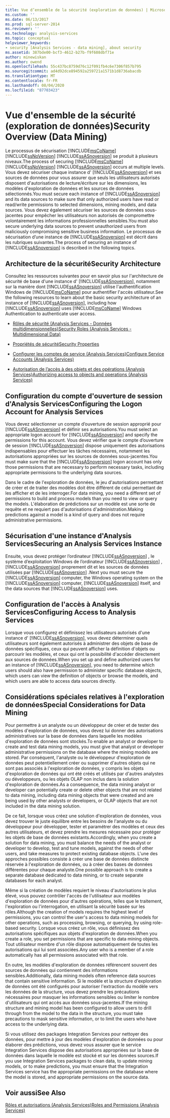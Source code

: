 ```yaml
---
title: Vue d’ensemble de la sécurité (exploration de données) | Microsoft Docs
ms.custom: ''
ms.date: 06/13/2017
ms.prod: sql-server-2014
ms.reviewer: ''
ms.technology: analysis-services
ms.topic: conceptual
helpviewer_keywords:
- security [Analysis Services - data mining], about security
ms.assetid: 387bde00-bcf3-4612-b27b-f9f608dbf71e
author: minewiskan
ms.author: owend
ms.openlocfilehash: 55c437bc8759d76c12f091fb4c6e7306f857b795
ms.sourcegitcommit: ad4d92dce894592a259721a1571b1d8736abacdb
ms.translationtype: MT
ms.contentlocale: fr-FR
ms.lasthandoff: 08/04/2020
ms.locfileid: "87703423"
---
```

# <a name="security-overview-data-mining"></a><span data-ttu-id="77808-102">Vue d'ensemble de la sécurité (exploration de données)</span><span class="sxs-lookup"><span data-stu-id="77808-102">Security Overview (Data Mining)</span></span>
  <span data-ttu-id="77808-103">Le processus de sécurisation [!INCLUDE[msCoName](../../includes/msconame-md.md)] [!INCLUDE[ssNoVersion](../../includes/ssnoversion-md.md)] [!INCLUDE[ssASnoversion](../../includes/ssasnoversion-md.md)] se produit à plusieurs niveaux.</span><span class="sxs-lookup"><span data-stu-id="77808-103">The process of securing [!INCLUDE[msCoName](../../includes/msconame-md.md)] [!INCLUDE[ssNoVersion](../../includes/ssnoversion-md.md)] [!INCLUDE[ssASnoversion](../../includes/ssasnoversion-md.md)] occurs at multiple levels.</span></span> <span data-ttu-id="77808-104">Vous devez sécuriser chaque instance d' [!INCLUDE[ssASnoversion](../../includes/ssasnoversion-md.md)] et ses sources de données pour vous assurer que seuls les utilisateurs autorisés disposent d'autorisations de lecture/écriture sur les dimensions, les modèles d'exploration de données et les sources de données sélectionnés.</span><span class="sxs-lookup"><span data-stu-id="77808-104">You must secure each instance of [!INCLUDE[ssASnoversion](../../includes/ssasnoversion-md.md)] and its data sources to make sure that only authorized users have read or read/write permissions to selected dimensions, mining models, and data sources.</span></span> <span data-ttu-id="77808-105">Vous devez également sécuriser les sources de données sous-jacentes pour empêcher les utilisateurs non autorisés de compromettre volontairement les informations professionnelles sensibles.</span><span class="sxs-lookup"><span data-stu-id="77808-105">You must also secure underlying data sources to prevent unauthorized users from maliciously compromising sensitive business information.</span></span> <span data-ttu-id="77808-106">Le processus de sécurisation d’une instance de [!INCLUDE[ssASnoversion](../../includes/ssasnoversion-md.md)] est décrit dans les rubriques suivantes.</span><span class="sxs-lookup"><span data-stu-id="77808-106">The process of securing an instance of [!INCLUDE[ssASnoversion](../../includes/ssasnoversion-md.md)] is described in the following topics.</span></span>  
  
##  <a name="security-architecture"></a><a name="bkmk_Architecture"></a><span data-ttu-id="77808-107">Architecture de la sécurité</span><span class="sxs-lookup"><span data-stu-id="77808-107">Security Architecture</span></span>  
 <span data-ttu-id="77808-108">Consultez les ressources suivantes pour en savoir plus sur l'architecture de sécurité de base d'une instance d' [!INCLUDE[ssASnoversion](../../includes/ssasnoversion-md.md)], notamment sur la manière dont [!INCLUDE[ssASnoversion](../../includes/ssasnoversion-md.md)] utilise l'authentification Windows de [!INCLUDE[msCoName](../../includes/msconame-md.md)] pour authentifier l'accès utilisateur.</span><span class="sxs-lookup"><span data-stu-id="77808-108">See the following resources to learn about the basic security architecture of an instance of [!INCLUDE[ssASnoversion](../../includes/ssasnoversion-md.md)], including how [!INCLUDE[ssASnoversion](../../includes/ssasnoversion-md.md)] uses [!INCLUDE[msCoName](../../includes/msconame-md.md)] Windows Authentication to authenticate user access.</span></span>  
  
-   [<span data-ttu-id="77808-109">Rôles de sécurité &#40;Analysis Services - Données multidimensionnelles&#41;</span><span class="sxs-lookup"><span data-stu-id="77808-109">Security Roles  &#40;Analysis Services - Multidimensional Data&#41;</span></span>](../multidimensional-models/olap-logical/security-roles-analysis-services-multidimensional-data.md)  
  
-   [<span data-ttu-id="77808-110">Propriétés de sécurité</span><span class="sxs-lookup"><span data-stu-id="77808-110">Security Properties</span></span>](../server-properties/security-properties.md)  
  
-   [<span data-ttu-id="77808-111">Configurer les comptes de service &#40;Analysis Services&#41;</span><span class="sxs-lookup"><span data-stu-id="77808-111">Configure Service Accounts &#40;Analysis Services&#41;</span></span>](../instances/configure-service-accounts-analysis-services.md)  
  
-   [<span data-ttu-id="77808-112">Autorisation de l’accès à des objets et des opérations &#40;Analysis Services&#41;</span><span class="sxs-lookup"><span data-stu-id="77808-112">Authorizing access to objects and operations &#40;Analysis Services&#41;</span></span>](../multidimensional-models/authorizing-access-to-objects-and-operations-analysis-services.md)  
  
##  <a name="configuring-the-logon-account-for-analysis-services"></a><a name="bkmk_Logon"></a> <span data-ttu-id="77808-113">Configuration du compte d'ouverture de session d'Analysis Services</span><span class="sxs-lookup"><span data-stu-id="77808-113">Configuring the Logon Account for Analysis Services</span></span>  
 <span data-ttu-id="77808-114">Vous devez sélectionner un compte d’ouverture de session approprié pour [!INCLUDE[ssASnoversion](../../includes/ssasnoversion-md.md)] et définir ses autorisations.</span><span class="sxs-lookup"><span data-stu-id="77808-114">You must select an appropriate logon account for [!INCLUDE[ssASnoversion](../../includes/ssasnoversion-md.md)] and specify the permissions for this account.</span></span> <span data-ttu-id="77808-115">Vous devez vérifier que le compte d’ouverture de session [!INCLUDE[ssASnoversion](../../includes/ssasnoversion-md.md)] dispose uniquement des autorisations indispensables pour effectuer les tâches nécessaires, notamment les autorisations appropriées sur les sources de données sous-jacentes.</span><span class="sxs-lookup"><span data-stu-id="77808-115">You must make sure that the [!INCLUDE[ssASnoversion](../../includes/ssasnoversion-md.md)] logon account has only those permissions that are necessary to perform necessary tasks, including appropriate permissions to the underlying data sources.</span></span>  
  
 <span data-ttu-id="77808-116">Dans le cadre de l'exploration de données, le jeu d'autorisations permettant de créer et de traiter des modèles doit être différent de celui permettant de les afficher et de les interroger.</span><span class="sxs-lookup"><span data-stu-id="77808-116">For data mining, you need a different set of permissions to build and process models than you need to view or query the models.</span></span> <span data-ttu-id="77808-117">L'élaboration de prédictions sur un modèle est une sorte de requête et ne requiert pas d'autorisations d'administration.</span><span class="sxs-lookup"><span data-stu-id="77808-117">Making predictions against a model is a kind of query and does not require administrative permissions.</span></span>  
  
##  <a name="securing-an-analysis-services-instance"></a><a name="bkmk_Instance"></a> <span data-ttu-id="77808-118">Sécurisation d'une instance d'Analysis Services</span><span class="sxs-lookup"><span data-stu-id="77808-118">Securing an Analysis Services Instance</span></span>  
 <span data-ttu-id="77808-119">Ensuite, vous devez protéger l’ordinateur [!INCLUDE[ssASnoversion](../../includes/ssasnoversion-md.md)] , le système d’exploitation Windows de l’ordinateur [!INCLUDE[ssASnoversion](../../includes/ssasnoversion-md.md)] , [!INCLUDE[ssASnoversion](../../includes/ssasnoversion-md.md)] proprement dit et les sources de données utilisées par [!INCLUDE[ssASnoversion](../../includes/ssasnoversion-md.md)] .</span><span class="sxs-lookup"><span data-stu-id="77808-119">Next you must secure the [!INCLUDE[ssASnoversion](../../includes/ssasnoversion-md.md)] computer, the Windows operating system on the [!INCLUDE[ssASnoversion](../../includes/ssasnoversion-md.md)] computer, [!INCLUDE[ssASnoversion](../../includes/ssasnoversion-md.md)] itself, and the data sources that [!INCLUDE[ssASnoversion](../../includes/ssasnoversion-md.md)] uses.</span></span>  
  
##  <a name="configuring-access-to-analysis-services"></a><a name="bkmk_Access"></a> <span data-ttu-id="77808-120">Configuration de l'accès à Analysis Services</span><span class="sxs-lookup"><span data-stu-id="77808-120">Configuring Access to Analysis Services</span></span>  
 <span data-ttu-id="77808-121">Lorsque vous configurez et définissez les utilisateurs autorisés d'une instance d' [!INCLUDE[ssASnoversion](../../includes/ssasnoversion-md.md)], vous devez déterminer quels utilisateurs sont également autorisés à administrer des objets de base de données spécifiques, ceux qui peuvent afficher la définition d'objets ou parcourir les modèles, et ceux qui ont la possibilité d'accéder directement aux sources de données.</span><span class="sxs-lookup"><span data-stu-id="77808-121">When you set up and define authorized users for an instance of [!INCLUDE[ssASnoversion](../../includes/ssasnoversion-md.md)], you need to determine which users should also have permission to administer specific database objects, which users can view the definition of objects or browse the models, and which users are able to access data sources directly.</span></span>  
  
##  <a name="special-considerations-for-data-mining"></a><a name="bkmk_DMspecial"></a> <span data-ttu-id="77808-122">Considérations spéciales relatives à l'exploration de données</span><span class="sxs-lookup"><span data-stu-id="77808-122">Special Considerations for Data Mining</span></span>  
 <span data-ttu-id="77808-123">Pour permettre à un analyste ou un développeur de créer et de tester des modèles d'exploration de données, vous devez lui donner des autorisations administratives sur la base de données dans laquelle les modèles d'exploration de données sont stockés.</span><span class="sxs-lookup"><span data-stu-id="77808-123">To enable an analyst or developer to create and test data mining models, you must give that analyst or developer administrative permissions on the database where the mining models are stored.</span></span> <span data-ttu-id="77808-124">Par conséquent, l'analyste ou le développeur d'exploration de données peut potentiellement créer ou supprimer d'autres objets qui ne sont pas associés à l'exploration de données, y compris les objets d'exploration de données qui ont été créés et utilisés par d'autres analystes ou développeurs, ou les objets OLAP non inclus dans la solution d'exploration de données.</span><span class="sxs-lookup"><span data-stu-id="77808-124">As a consequence, the data mining analyst or developer can potentially create or delete other objects that are not related to data mining, including data mining objects that were created and are being used by other analysts or developers, or OLAP objects that are not included in the data mining solution.</span></span>  
  
 <span data-ttu-id="77808-125">De ce fait, lorsque vous créez une solution d'exploration de données, vous devez trouver le juste équilibre entre les besoins de l'analyste ou du développeur pour développer, tester et paramétrer des modèles et ceux des autres utilisateurs, et devez prendre les mesures nécessaire pour protéger les objets de base de données existants.</span><span class="sxs-lookup"><span data-stu-id="77808-125">Accordingly, when you create a solution for data mining, you must balance the needs of the analyst or developer to develop, test and tune models, against the needs of other users, and take measures to protect existing database objects.</span></span> <span data-ttu-id="77808-126">L'une des approches possibles consiste à créer une base de données distincte réservée à l'exploration de données, ou à créer des bases de données différentes pour chaque analyste.</span><span class="sxs-lookup"><span data-stu-id="77808-126">One possible approach is to create a separate database dedicated to data mining, or to create separate databases for each analyst.</span></span>  
  
 <span data-ttu-id="77808-127">Même si la création de modèles requiert le niveau d'autorisations le plus élevé, vous pouvez contrôler l'accès de l'utilisateur aux modèles d'exploration de données pour d'autres opérations, telles que le traitement, l'exploration ou l'interrogation, en utilisant la sécurité basée sur les rôles.</span><span class="sxs-lookup"><span data-stu-id="77808-127">Although the creation of models requires the highest level of permissions, you can control the user's access to data mining models for other operations, such as processing, browsing, or querying, by using role-based security.</span></span> <span data-ttu-id="77808-128">Lorsque vous créez un rôle, vous définissez des autorisations spécifiques aux objets d'exploration de données.</span><span class="sxs-lookup"><span data-stu-id="77808-128">When you create a role, you set permissions that are specific to data mining objects.</span></span> <span data-ttu-id="77808-129">Tout utilisateur membre d'un rôle dispose automatiquement de toutes les autorisations qui lui sont associées.</span><span class="sxs-lookup"><span data-stu-id="77808-129">Any user who is a member of a role automatically has all permissions associated with that role.</span></span>  
  
 <span data-ttu-id="77808-130">En outre, les modèles d'exploration de données référencent souvent des sources de données qui contiennent des informations sensibles.</span><span class="sxs-lookup"><span data-stu-id="77808-130">Additionally, data mining models often reference data sources that contain sensitive information.</span></span> <span data-ttu-id="77808-131">Si le modèle et la structure d'exploration de données ont été configurés pour autoriser l'extraction du modèle vers les données de la structure, vous devez prendre les précautions nécessaires pour masquer les informations sensibles ou limiter le nombre d'utilisateurs qui ont accès aux données sous-jacentes.</span><span class="sxs-lookup"><span data-stu-id="77808-131">If the mining structure and mining model has been configured to allow users to drill through from the model to the data in the structure, you must take precautions to mask sensitive information, or to limit the users who have access to the underlying data.</span></span>  
  
 <span data-ttu-id="77808-132">Si vous utilisez des packages Integration Services pour nettoyer des données, pour mettre à jour des modèles d'exploration de données ou pour élaborer des prédictions, vous devez vous assurer que le service Integration Services dispose des autorisations appropriées sur la base de données dans laquelle le modèle est stocké et sur les données sources.</span><span class="sxs-lookup"><span data-stu-id="77808-132">If you use Integration Services packages to clean data, to update mining models, or to make predictions, you must ensure that the Integration Services service has the appropriate permissions on the database where the model is stored, and appropriate permissions on the source data.</span></span>  
  
## <a name="see-also"></a><span data-ttu-id="77808-133">Voir aussi</span><span class="sxs-lookup"><span data-stu-id="77808-133">See Also</span></span>  
 [<span data-ttu-id="77808-134">Rôles et autorisations &#40;Analysis Services&#41;</span><span class="sxs-lookup"><span data-stu-id="77808-134">Roles and Permissions &#40;Analysis Services&#41;</span></span>](../multidimensional-models/roles-and-permissions-analysis-services.md)  
  
  
